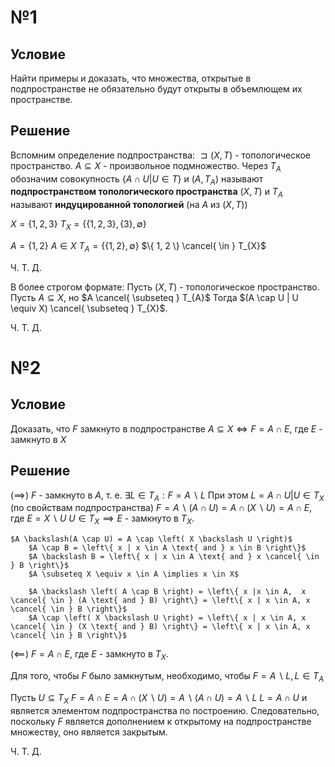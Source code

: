 # №1
## Условие
Найти примеры и доказать, что множества, открытые в подпространстве не обязательно будут открыты в объемлющем их пространстве.
## Решение
Вспомним определение подпространства:
	$\sqsupset (X, T)$ - топологическое пространство.
	$A \subseteq X$ - произвольное подмножество.
	Через $T_{A}$ обозначим совокупность $\left\{ A \cap U | U \in T \right\}$
	и $(A, T_{A})$ называют **подпространством топологического пространства** $(X, T)$
	и $T_{A}$ называют **индуцированной топологией** (на $A$ из $(X, T)$)

$X = \left\{ 1, 2, 3 \right\}$
$T_{X} = \{ \{ 1, 2, 3 \}, \{ 3 \}, \emptyset \}$

$A = \{ 1, 2 \}$
$A \in X$
$T_{A} = \left\{ \{ 1, 2 \}, \emptyset\right\}$
$\{ 1, 2 \} \cancel{ \in } T_{X}$

Ч. Т. Д.

В более строгом формате:
Пусть $(X, T)$ - топологическое пространство.
Пусть $A \subseteq X$, но $A \cancel{ \subseteq } T_{A}$
Тогда $(A \cap U | U \equiv X)  \cancel{ \subseteq } T_{X}$.

Ч. Т. Д.
# №2
## Условие
Доказать, что $F$ замкнуто в подпространстве $A \subseteq X \iff F = A \cap E$, где $E$ - замкнуто в $X$

## Решение
$\left( \implies \right)$
	$F$ - замкнуто в $A$, т. е. $\exists L \in T_A : F = A \backslash L$
		При этом $L = A \cap U | U \in T_X$ (по свойствам подпространства)
	$F = A \backslash(A \cap U) = A \cap \left( X \backslash U \right) = A \cap E$, где $E = X \backslash U$
	$U \in T_{X} \implies E$ - замкнуто в $T_{X}$. 
	
	$A \backslash(A \cap U) = A \cap \left( X \backslash U \right)$
		$A \cap B = \left\{ x | x \in A \text{ and } x \in B \right\}$
		$A \backslash B = \left\{ x | x \in A \text{ and } x \cancel{ \in } B \right\}$
		$A \subseteq X \equiv x \in A \implies x \in X$
		
		$A \backslash \left( A \cap B \right) = \left\{ x |x \in A,  x \cancel{ \in } (A \text{ and } B) \right\} = \left\{ x | x \in A, x \cancel{ \in } B \right\}$
		$A \cap \left( X \backslash U \right) = \left\{ x | x \in A, x \cancel{ \in } (X \text{ and } B) \right\} = \left\{ x | x \in A, x \cancel{ \in } B \right\}$

$\left( \impliedby \right)$
$F = A \cap E$, где $E$ - замкнуто в $T_{X}$.

Для того, чтобы $F$ было замкнутым, необходимо, чтобы $F = A \backslash L, L \in T_{A}$

Пусть $U \subseteq T_{X}$
$F = A \cap E = A \cap \left( X \backslash U \right) = A \backslash \left( A \cap U \right) = A \backslash L$
	$L = A \cap U$ и является элементом подпространства по построению.
Следовательно, поскольку $F$ является дополнением к открытому на подпространстве множеству, оно является закрытым.


Ч. Т. Д.


